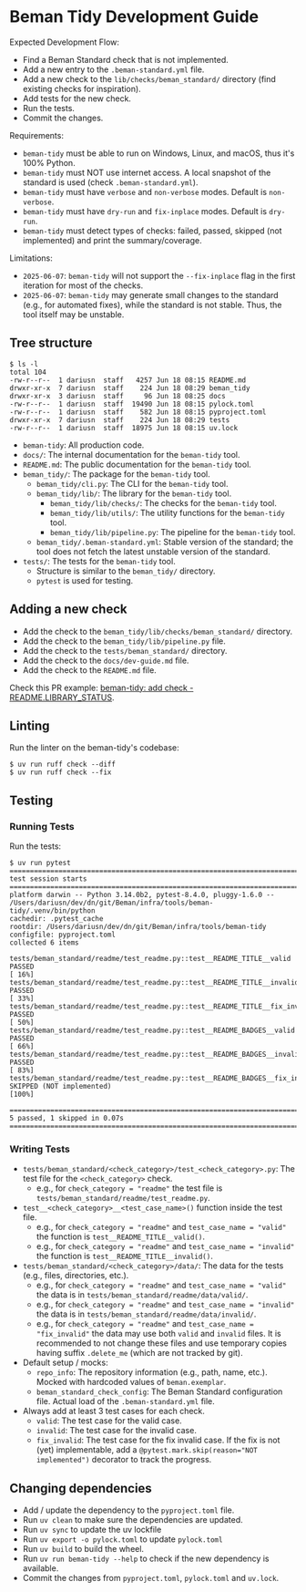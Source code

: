 # Beman Tidy Development Guide

Expected Development Flow:

* Find a Beman Standard check that is not implemented.
* Add a new entry to the `.beman-standard.yml` file.
* Add a new check to the `lib/checks/beman_standard/` directory (find existing checks for inspiration).
* Add tests for the new check.
* Run the tests.
* Commit the changes.

Requirements:
* `beman-tidy` must be able to run on Windows, Linux, and macOS, thus it's 100% Python.
* `beman-tidy` must NOT use internet access.  A local snapshot of the standard is used (check `.beman-standard.yml`).
* `beman-tidy` must have `verbose` and `non-verbose` modes. Default is `non-verbose`.
* `beman-tidy` must have `dry-run` and `fix-inplace` modes. Default is `dry-run`.
* `beman-tidy` must detect types of checks: failed, passed, skipped (not implemented) and print the summary/coverage.

Limitations:
* `2025-06-07`: `beman-tidy` will not support the `--fix-inplace` flag in the first iteration for most of the checks.
* `2025-06-07`: `beman-tidy` may generate small changes to the standard (e.g., for automated fixes), while the standard is not stable. Thus, the tool itself may be unstable.

## Tree structure

```shell
$ ls -l
total 104
-rw-r--r--  1 dariusn  staff   4257 Jun 18 08:15 README.md
drwxr-xr-x  7 dariusn  staff    224 Jun 18 08:29 beman_tidy
drwxr-xr-x  3 dariusn  staff     96 Jun 18 08:25 docs
-rw-r--r--  1 dariusn  staff  19490 Jun 18 08:15 pylock.toml
-rw-r--r--  1 dariusn  staff    582 Jun 18 08:15 pyproject.toml
drwxr-xr-x  7 dariusn  staff    224 Jun 18 08:29 tests
-rw-r--r--  1 dariusn  staff  18975 Jun 18 08:15 uv.lock
```

* `beman-tidy`: All production code.
* `docs/`: The internal documentation for the `beman-tidy` tool.
* `README.md`: The public documentation for the `beman-tidy` tool.
* `beman_tidy/`: The package for the `beman-tidy` tool.
   * `beman_tidy/cli.py`: The CLI for the `beman-tidy` tool.
   * `beman_tidy/lib/`: The library for the `beman-tidy` tool.
      * `beman_tidy/lib/checks/`: The checks for the `beman-tidy` tool.
      * `beman_tidy/lib/utils/`: The utility functions for the `beman-tidy` tool.
      * `beman_tidy/lib/pipeline.py`: The pipeline for the `beman-tidy` tool.
   * `beman_tidy/.beman-standard.yml`: Stable version of the standard; the tool does not fetch the latest unstable version of the standard.
* `tests/`: The tests for the `beman-tidy` tool.
   * Structure is similar to the `beman_tidy/` directory.
   * `pytest` is used for testing.

## Adding a new check

* Add the check to the `beman_tidy/lib/checks/beman_standard/` directory.
* Add the check to the `beman_tidy/lib/pipeline.py` file.
* Add the check to the `tests/beman_standard/` directory.
* Add the check to the `docs/dev-guide.md` file.
* Add the check to the `README.md` file.

Check this PR example: [beman-tidy: add check - README.LIBRARY_STATUS](https://github.com/bemanproject/infra/pull/35).

## Linting

Run the linter on the beman-tidy's codebase:

```shell
$ uv run ruff check --diff
$ uv run ruff check --fix
```

## Testing

### Running Tests

Run the tests:

```shell
$ uv run pytest
================================================================================================================ test session starts ================================================================================================================
platform darwin -- Python 3.14.0b2, pytest-8.4.0, pluggy-1.6.0 -- /Users/dariusn/dev/dn/git/Beman/infra/tools/beman-tidy/.venv/bin/python
cachedir: .pytest_cache
rootdir: /Users/dariusn/dev/dn/git/Beman/infra/tools/beman-tidy
configfile: pyproject.toml
collected 6 items

tests/beman_standard/readme/test_readme.py::test__README_TITLE__valid PASSED                                                                                                                                                                  [ 16%]
tests/beman_standard/readme/test_readme.py::test__README_TITLE__invalid PASSED                                                                                                                                                                [ 33%]
tests/beman_standard/readme/test_readme.py::test__README_TITLE__fix_invalid PASSED                                                                                                                                                            [ 50%]
tests/beman_standard/readme/test_readme.py::test__README_BADGES__valid PASSED                                                                                                                                                                 [ 66%]
tests/beman_standard/readme/test_readme.py::test__README_BADGES__invalid PASSED                                                                                                                                                               [ 83%]
tests/beman_standard/readme/test_readme.py::test__README_BADGES__fix_invalid SKIPPED (NOT implemented)                                                                                                                                        [100%]

=========================================================================================================== 5 passed, 1 skipped in 0.07s ============================================================================================================
```

### Writing Tests

* `tests/beman_standard/<check_category>/test_<check_category>.py`: The test file for the `<check_category>` check.
  * e.g., for `check_category = "readme"` the test file is `tests/beman_standard/readme/test_readme.py`.
* `test__<check_category>__<test_case_name>()` function inside the test file.
  * e.g., for `check_category = "readme"` and `test_case_name = "valid"` the function is `test__README_TITLE__valid()`.
  * e.g., for `check_category = "readme"` and `test_case_name = "invalid"` the function is `test__README_TITLE__invalid()`.
* `tests/beman_standard/<check_category>/data/`: The data for the tests (e.g., files, directories, etc.).
  * e.g., for `check_category = "readme"` and `test_case_name = "valid"` the data is in `tests/beman_standard/readme/data/valid/`.
  * e.g., for `check_category = "readme"` and `test_case_name = "invalid"` the data is in `tests/beman_standard/readme/data/invalid/`.
  * e.g., for `check_category = "readme"` and `test_case_name = "fix_invalid"` the data may use both `valid` and `invalid` files. It is recommended to not change these files and use temporary copies having suffix `.delete_me` (which are not tracked by git).
* Default setup / mocks:
  * `repo_info`: The repository information (e.g., path, name, etc.). Mocked with hardcoded values of `beman.exemplar`.
  * `beman_standard_check_config`: The Beman Standard configuration file. Actual load of the `.beman-standard.yml` file.
* Always add at least 3 test cases for each check.
  * `valid`: The test case for the valid case.
  * `invalid`: The test case for the invalid case.
  * `fix_invalid`: The test case for the fix invalid case. If the fix is not (yet) implementable, add a `@pytest.mark.skip(reason="NOT implemented")` decorator to track the progress.


## Changing dependencies

* Add / update the dependency to the `pyproject.toml` file.
* Run `uv clean` to make sure the dependencies are updated.
* Run `uv sync` to update the uv lockfile
* Run `uv export -o pylock.toml` to update `pylock.toml`
* Run `uv build` to build the wheel.
* Run `uv run beman-tidy --help` to check if the new dependency is available.
* Commit the changes from `pyproject.toml`, `pylock.toml` and `uv.lock`.
